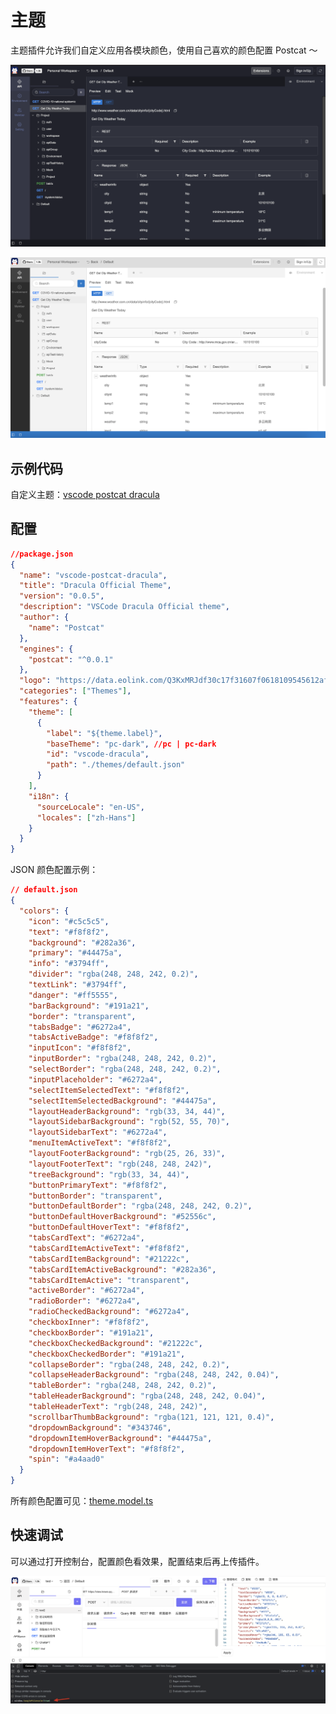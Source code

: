 # 主题

主题插件允许我们自定义应用各模块颜色，使用自己喜欢的颜色配置 Postcat ～

![](../../assets/images/2023-02-19-22-04-58.png)

![](../../assets/images/2023-02-19-22-07-27.png)

## 示例代码

自定义主题：[vscode postcat dracula](https://github.com/Postcatlab/postcat-extensions/tree/main/packages/vscode-postcat-dracula)

## 配置

```json
//package.json
{
  "name": "vscode-postcat-dracula",
  "title": "Dracula Official Theme",
  "version": "0.0.5",
  "description": "VSCode Dracula Official theme",
  "author": {
    "name": "Postcat"
  },
  "engines": {
    "postcat": "^0.0.1"
  },
  "logo": "https://data.eolink.com/Q3KxMRJdf30c17f31607f0618109545612af625f5146a7d",
  "categories": ["Themes"],
  "features": {
    "theme": [
      {
        "label": "${theme.label}",
        "baseTheme": "pc-dark", //pc | pc-dark
        "id": "vscode-dracula",
        "path": "./themes/default.json"
      }
    ],
    "i18n": {
      "sourceLocale": "en-US",
      "locales": ["zh-Hans"]
    }
  }
}
```

JSON 颜色配置示例：

```json
// default.json
{
  "colors": {
    "icon": "#c5c5c5",
    "text": "#f8f8f2",
    "background": "#282a36",
    "primary": "#44475a",
    "info": "#3794ff",
    "divider": "rgba(248, 248, 242, 0.2)",
    "textLink": "#3794ff",
    "danger": "#ff5555",
    "barBackground": "#191a21",
    "border": "transparent",
    "tabsBadge": "#6272a4",
    "tabsActiveBadge": "#f8f8f2",
    "inputIcon": "#f8f8f2",
    "inputBorder": "rgba(248, 248, 242, 0.2)",
    "selectBorder": "rgba(248, 248, 242, 0.2)",
    "inputPlaceholder": "#6272a4",
    "selectItemSelectedText": "#f8f8f2",
    "selectItemSelectedBackground": "#44475a",
    "layoutHeaderBackground": "rgb(33, 34, 44)",
    "layoutSidebarBackground": "rgb(52, 55, 70)",
    "layoutSidebarText": "#6272a4",
    "menuItemActiveText": "#f8f8f2",
    "layoutFooterBackground": "rgb(25, 26, 33)",
    "layoutFooterText": "rgb(248, 248, 242)",
    "treeBackground": "rgb(33, 34, 44)",
    "buttonPrimaryText": "#f8f8f2",
    "buttonBorder": "transparent",
    "buttonDefaultBorder": "rgba(248, 248, 242, 0.2)",
    "buttonDefaultHoverBackground": "#52556c",
    "buttonDefaultHoverText": "#f8f8f2",
    "tabsCardText": "#6272a4",
    "tabsCardItemActiveText": "#f8f8f2",
    "tabsCardItemBackground": "#21222c",
    "tabsCardItemActiveBackground": "#282a36",
    "tabsCardItemActive": "transparent",
    "activeBorder": "#6272a4",
    "radioBorder": "#6272a4",
    "radioCheckedBackground": "#6272a4",
    "checkboxInner": "#f8f8f2",
    "checkboxBorder": "#191a21",
    "checkboxCheckedBackground": "#21222c",
    "checkboxCheckedBorder": "#191a21",
    "collapseBorder": "rgba(248, 248, 242, 0.2)",
    "collapseHeaderBackground": "rgba(248, 248, 242, 0.04)",
    "tableBorder": "rgba(248, 248, 242, 0.2)",
    "tableHeaderBackground": "rgba(248, 248, 242, 0.04)",
    "tableHeaderText": "rgb(248, 248, 242)",
    "scrollbarThumbBackground": "rgba(121, 121, 121, 0.4)",
    "dropdownBackground": "#343746",
    "dropdownItemHoverBackground": "#44475a",
    "dropdownItemHoverText": "#f8f8f2",
    "spin": "#a4aad0"
  }
}
```

所有颜色配置可见：[theme.model.ts](https://github.com/Postcatlab/postcat/blob/main/src/workbench/browser/src/app/core/services/theme/theme.model.ts)

## 快速调试

可以通过打开控制台，配置颜色看效果，配置结束后再上传插件。

![](../../assets/images/2023-02-19-22-13-11.png)

